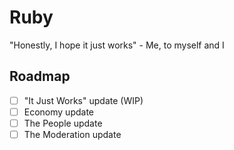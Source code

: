 # Ruby

"Honestly, I hope it just works" - Me, to myself and I

## Roadmap

- [ ] "It Just Works" update (WIP)
- [ ] Economy update
- [ ] The People update
- [ ] The Moderation update

